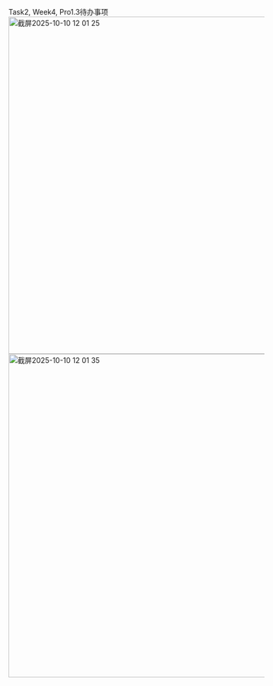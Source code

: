 Task2, Week4, Pro1.3待办事项
<img width="765" height="663" alt="截屏2025-10-10 12 01 25" src="https://github.com/user-attachments/assets/85350488-af25-4097-9c58-c146e89d090d" />
<img width="710" height="636" alt="截屏2025-10-10 12 01 35" src="https://github.com/user-attachments/assets/a38441cf-1e61-4b70-ad3f-ff56b31f6c82" />


